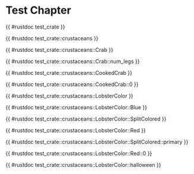# Test Chapter

{{ #rustdoc test_crate }}

{{ #rustdoc test_crate::crustaceans }}

{{ #rustdoc test_crate::crustaceans::Crab }}

{{ #rustdoc test_crate::crustaceans::Crab::num_legs }}

{{ #rustdoc test_crate::crustaceans::CookedCrab }}

{{ #rustdoc test_crate::crustaceans::CookedCrab::0 }}

{{ #rustdoc test_crate::crustaceans::LobsterColor }}

{{ #rustdoc test_crate::crustaceans::LobsterColor::Blue }}

{{ #rustdoc test_crate::crustaceans::LobsterColor::SplitColored }}

{{ #rustdoc test_crate::crustaceans::LobsterColor::Red }}

{{ #rustdoc test_crate::crustaceans::LobsterColor::SplitColored::primary }}

{{ #rustdoc test_crate::crustaceans::LobsterColor::Red::0 }}

{{ #rustdoc test_crate::crustaceans::LobsterColor::halloween }}
